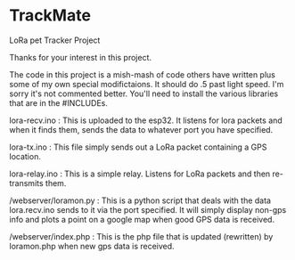 # TrackMate
LoRa pet Tracker Project

Thanks for your interest in this project.

The code in this project is a mish-mash of code others have written
plus some of my own special modifictaions.  It should do .5 past
light speed. I'm sorry it's not commented better. You'll need to install
the various libraries that are in the #INCLUDEs.

lora-recv.ino :
	This is uploaded to the esp32.  It listens for lora packets and
	when it finds them, sends the data to whatever port you have
	specified.
	
lora-tx.ino :
	This file simply sends out a LoRa packet containing a GPS location.
	
lora-relay.ino :
	This is a simple relay.  Listens for LoRa packets and then
	re-transmits them.
	
/webserver/loramon.py :
	This is a python script that deals with the data lora.recv.ino 
	sends to it via the port specified.  It will simply display 
	non-gps info and plots a point on a google map when good GPS data
	is received.

/webserver/index.php :
	This is the php file that is updated (rewritten) by loramon.php
	when new gps data is received.

